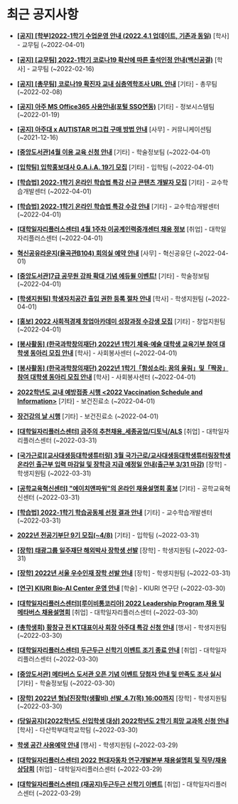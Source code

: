 # 최근 공지사항

* **[[공지] [학부]2022-1학기 수업운영 안내 (2022.4.1 업데이트, 기존과 동일)](http://ajou.ac.kr/kr/ajou/notice.do?mode=view&amp;articleNo=193409&amp;article.offset=0&amp;articleLimit=30)**
 [학사] - 교무팀 (~2022-04-01)

* **[[공지] [교무팀] 2022-1학기 코로나19 확산에 따른 출석인정 안내(백신공결)](http://ajou.ac.kr/kr/ajou/notice.do?mode=view&amp;articleNo=180913&amp;article.offset=0&amp;articleLimit=30)**
 [학사] - 교무팀 (~2022-02-16)

* **[[공지] [총무팀] 코로나19 확진자 교내 심층역학조사 URL 안내](http://ajou.ac.kr/kr/ajou/notice.do?mode=view&amp;articleNo=180493&amp;article.offset=0&amp;articleLimit=30)**
 [기타] - 총무팀 (~2022-02-08)

* **[[공지] 아주 MS Office365 사용안내(포털 SSO연동)](http://ajou.ac.kr/kr/ajou/notice.do?mode=view&amp;articleNo=179802&amp;article.offset=0&amp;articleLimit=30)**
 [기타] - 정보시스템팀 (~2022-01-19)

* **[[공지] 아주대 x AUTISTAR 머그컵 구매 방법 안내](http://ajou.ac.kr/kr/ajou/notice.do?mode=view&amp;articleNo=147976&amp;article.offset=0&amp;articleLimit=30)**
 [사무] - 커뮤니케이션팀 (~2021-12-16)

* **[[중앙도서관]4월 이용 교육 신청 안내](http://ajou.ac.kr/kr/ajou/notice.do?mode=view&amp;articleNo=193447&amp;article.offset=0&amp;articleLimit=30)**
 [기타] - 학술정보팀 (~2022-04-01)

* **[[입학팀] 입학홍보대사 G.A.i.A. 19기 모집](http://ajou.ac.kr/kr/ajou/notice.do?mode=view&amp;articleNo=193438&amp;article.offset=0&amp;articleLimit=30)**
 [기타] - 입학팀 (~2022-04-01)

* **[[학습법] 2022-1학기 온라인 학습법 특강 신규 콘텐츠 개발자 모집](http://ajou.ac.kr/kr/ajou/notice.do?mode=view&amp;articleNo=193436&amp;article.offset=0&amp;articleLimit=30)**
 [기타] - 교수학습개발센터 (~2022-04-01)

* **[[학습법] 2022-1학기 온라인 학습법 특강 수강 안내](http://ajou.ac.kr/kr/ajou/notice.do?mode=view&amp;articleNo=193435&amp;article.offset=0&amp;articleLimit=30)**
 [기타] - 교수학습개발센터 (~2022-04-01)

* **[[대학일자리플러스센터] 4월 1주차 이공계인력중개센터 채용 정보](http://ajou.ac.kr/kr/ajou/notice.do?mode=view&amp;articleNo=193423&amp;article.offset=0&amp;articleLimit=30)**
 [취업] - 대학일자리플러스센터 (~2022-04-01)

* **[혁신공유라운지(율곡관B104) 회의실 예약 안내](http://ajou.ac.kr/kr/ajou/notice.do?mode=view&amp;articleNo=193422&amp;article.offset=0&amp;articleLimit=30)**
 [사무] - 혁신공유단 (~2022-04-01)

* **[[중앙도서관]7급 공무원 강좌 확대 기념 에듀윌 이벤트!](http://ajou.ac.kr/kr/ajou/notice.do?mode=view&amp;articleNo=193418&amp;article.offset=0&amp;articleLimit=30)**
 [기타] - 학술정보팀 (~2022-04-01)

* **[[학생지원팀] 학생자치공간 출입 권한 등록 절차 안내](http://ajou.ac.kr/kr/ajou/notice.do?mode=view&amp;articleNo=193413&amp;article.offset=0&amp;articleLimit=30)**
 [학사] - 학생지원팀 (~2022-04-01)

* **[[홍보] 2022 사회적경제 창업아카데미 성장과정 수강생 모집](http://ajou.ac.kr/kr/ajou/notice.do?mode=view&amp;articleNo=193408&amp;article.offset=0&amp;articleLimit=30)**
 [기타] - 창업지원팀 (~2022-04-01)

* **[[봉사활동] (한국과학창의재단) 2022년 1학기 체육·예술 대학생 교육기부 참여 대학생 동아리 모집 안내](http://ajou.ac.kr/kr/ajou/notice.do?mode=view&amp;articleNo=193405&amp;article.offset=0&amp;articleLimit=30)**
 [학사] - 사회봉사센터 (~2022-04-01)

* **[[봉사활동] (한국과학창의재단) 2022년 1학기「함성소리: 꿈의 울림」및「짝꿍」참여 대학생 동아리 모집 안내](http://ajou.ac.kr/kr/ajou/notice.do?mode=view&amp;articleNo=193403&amp;article.offset=0&amp;articleLimit=30)**
 [학사] - 사회봉사센터 (~2022-04-01)

* **[2022학년도 교내 예방접종 시행 &lt;2022 Vaccination Schedule and Information&gt;](http://ajou.ac.kr/kr/ajou/notice.do?mode=view&amp;articleNo=193400&amp;article.offset=0&amp;articleLimit=30)**
 [기타] - 보건진료소 (~2022-04-01)

* **[장건강의 날 시행](http://ajou.ac.kr/kr/ajou/notice.do?mode=view&amp;articleNo=193397&amp;article.offset=0&amp;articleLimit=30)**
 [기타] - 보건진료소 (~2022-04-01)

* **[[대학일자리플러스센터] 금주의 추천채용_세종공업/디토닉/ALS](http://ajou.ac.kr/kr/ajou/notice.do?mode=view&amp;articleNo=193370&amp;article.offset=0&amp;articleLimit=30)**
 [취업] - 대학일자리플러스센터 (~2022-03-31)

* **[[국가근로][교사대생등대학생튜터링] 3월 국가근로/교사대생등대학생튜터링장학생 온라인 출근부 입력 마감일 및 장학금 지급 예정일 안내(출근부 3/31 마감)](http://ajou.ac.kr/kr/ajou/notice.do?mode=view&amp;articleNo=193369&amp;article.offset=0&amp;articleLimit=30)**
 [장학] - 학생지원팀 (~2022-03-31)

* **[[공학교육혁신센터] &quot;에이치앤파워&quot;의 온라인 채용설명회 홍보](http://ajou.ac.kr/kr/ajou/notice.do?mode=view&amp;articleNo=193361&amp;article.offset=0&amp;articleLimit=30)**
 [기타] - 공학교육혁신센터 (~2022-03-31)

* **[[학습법] 2022-1학기 학습공동체 선정 결과 안내](http://ajou.ac.kr/kr/ajou/notice.do?mode=view&amp;articleNo=193360&amp;article.offset=0&amp;articleLimit=30)**
 [기타] - 교수학습개발센터 (~2022-03-31)

* **[2022년 전공기부단 9기 모집(~4/8)](http://ajou.ac.kr/kr/ajou/notice.do?mode=view&amp;articleNo=193348&amp;article.offset=0&amp;articleLimit=30)**
 [기타] - 입학팀 (~2022-03-31)

* **[[장학] 태광그룹 일주재단 해외박사 장학생 선발](http://ajou.ac.kr/kr/ajou/notice.do?mode=view&amp;articleNo=193347&amp;article.offset=0&amp;articleLimit=30)**
 [장학] - 학생지원팀 (~2022-03-31)

* **[[장학] 2022년 서울 우수인재 장학 선발 안내](http://ajou.ac.kr/kr/ajou/notice.do?mode=view&amp;articleNo=193345&amp;article.offset=0&amp;articleLimit=30)**
 [장학] - 학생지원팀 (~2022-03-31)

* **[[연구] KIURI Bio-AI Center 운영 안내](http://ajou.ac.kr/kr/ajou/notice.do?mode=view&amp;articleNo=193323&amp;article.offset=0&amp;articleLimit=30)**
 [학술] - KIURI 연구단 (~2022-03-30)

* **[[대학일자리플러스센터][루이비통코리아] 2022 Leadership Program 채용 및 메타버스 채용설명회](http://ajou.ac.kr/kr/ajou/notice.do?mode=view&amp;articleNo=193320&amp;article.offset=0&amp;articleLimit=30)**
 [취업] - 대학일자리플러스센터 (~2022-03-30)

* **[(총학생회) 황창규 전 KT대표이사 회장 아주대 특강 신청 안내](http://ajou.ac.kr/kr/ajou/notice.do?mode=view&amp;articleNo=193309&amp;article.offset=0&amp;articleLimit=30)**
 [행사] - 학생지원팀 (~2022-03-30)

* **[[대학일자리플러스센터] 두근두근 신학기 이벤트 조기 종료 안내](http://ajou.ac.kr/kr/ajou/notice.do?mode=view&amp;articleNo=193307&amp;article.offset=0&amp;articleLimit=30)**
 [취업] - 대학일자리플러스센터 (~2022-03-30)

* **[[중앙도서관] 메타버스 도서관 오픈 기념 이벤트 당첨자 안내 및 만족도 조사 실시](http://ajou.ac.kr/kr/ajou/notice.do?mode=view&amp;articleNo=193304&amp;article.offset=0&amp;articleLimit=30)**
 [기타] - 학술정보팀 (~2022-03-30)

* **[[장학] 2022년 형남진장학(생활비) 선발_4.7(목) 16:00까지](http://ajou.ac.kr/kr/ajou/notice.do?mode=view&amp;articleNo=193300&amp;article.offset=0&amp;articleLimit=30)**
 [장학] - 학생지원팀 (~2022-03-30)

* **[(당일공지)[2022학년도 신입학생 대상] 2022학년도 2학기 희망 교과목 신청 안내](http://ajou.ac.kr/kr/ajou/notice.do?mode=view&amp;articleNo=193297&amp;article.offset=0&amp;articleLimit=30)**
 [학사] - 다산학부대학교학팀 (~2022-03-30)

* **[학생 공간 사용예약 안내](http://ajou.ac.kr/kr/ajou/notice.do?mode=view&amp;articleNo=193294&amp;article.offset=0&amp;articleLimit=30)**
 [행사] - 학생지원팀 (~2022-03-29)

* **[[대학일자리플러스센터] 2022 현대자동차 연구개발본부 채용설명회 및 직무/채용 상담회](http://ajou.ac.kr/kr/ajou/notice.do?mode=view&amp;articleNo=193291&amp;article.offset=0&amp;articleLimit=30)**
 [취업] - 대학일자리플러스센터 (~2022-03-29)

* **[[대학일자리플러스센터] (재공지)두근두근 신학기 이벤트](http://ajou.ac.kr/kr/ajou/notice.do?mode=view&amp;articleNo=193290&amp;article.offset=0&amp;articleLimit=30)**
 [취업] - 대학일자리플러스센터 (~2022-03-29)
